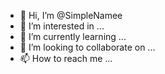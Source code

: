 - 👋 Hi, I’m @SimpleNamee
- 👀 I’m interested in ...
- 🌱 I’m currently learning ...
- 💞️ I’m looking to collaborate on ...
- 📫 How to reach me ...

<!---
SimpleNamee/SimpleNamee is a ✨ special ✨ repository because its `README.md` (this file) appears on your GitHub profile.
You can click the Preview link to take a look at your changes.
--->
